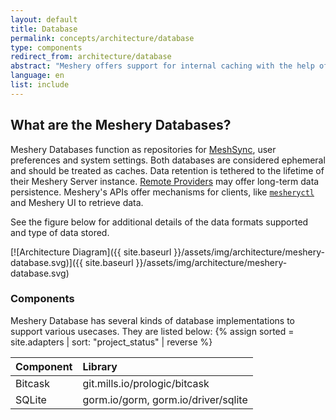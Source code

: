 ```yaml
---
layout: default
title: Database
permalink: concepts/architecture/database
type: components
redirect_from: architecture/database
abstract: "Meshery offers support for internal caching with the help of file databases. This has been implemented with several libraries that supports different kinds of data formats."
language: en
list: include
---
```


## What are the Meshery Databases?

Meshery Databases function as repositories for [MeshSync](/concepts/architecture/meshsync), user preferences and system settings. Both databases are considered ephemeral and should be treated as caches. Data retention is tethered to the lifetime of their Meshery Server instance. [Remote Providers](/extensibility/providers) may offer long-term data persistence. Meshery's APIs offer mechanisms for clients, like [`mesheryctl`](/reference/mesheryctl) and Meshery UI to retrieve data.

See the figure below for additional details of the data formats supported and type of data stored.

[![Architecture Diagram]({{ site.baseurl }}/assets/img/architecture/meshery-database.svg)]({{ site.baseurl }}/assets/img/architecture/meshery-database.svg)

### Components

Meshery Database has several kinds of database implementations to support various usecases. They are listed below:
{% assign sorted = site.adapters | sort: "project_status" | reverse %}

| Component | Library                             |
| :-------- | :---------------------------------- |
| Bitcask   | git.mills.io/prologic/bitcask       |
| SQLite    | gorm.io/gorm, gorm.io/driver/sqlite |
